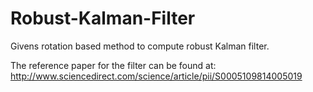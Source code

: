 # Robust-Kalman-Filter
Givens rotation based method to compute robust Kalman filter.

The reference paper for the filter can be found at: http://www.sciencedirect.com/science/article/pii/S0005109814005019
